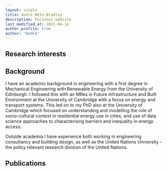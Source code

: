 ```yaml
---
layout: single
title: André Neto-Bradley
description: Personal website
last_modified_at: 2021-04-14
author_profile: true
author: "André"
---
```



## Research interests


## Background
I have an academic background in engineering with a first degree in Mechanical Engineering with Renewable Energy from the University of Edinburgh. I followed this with an MRes in Future Infrastructure and Built Environment at the University of Cambridge with a focus on energy and transport systems.  This led on to my PhD also at the University of Cambridge which focused on understanding and modelling the role of socio-cultural context in residential energy use in cities, and use of data science approaches to characterising barriers and inequality in energy access.

Outside academia I have experience both working in engineering consultancy and building design, as well as the United Nations University - the policy relevant research division of the United Nations.

## Publications

<p>
<script src="https://bibbase.org/show?bib=https%3A%2F%2Fraw.githubusercontent.com%2FEECi%2Fhome%2Fmain%2Fdocs%2Fpublications%2FAPN_041021.bib&commas=true&jsonp=1"></script>
</p>

